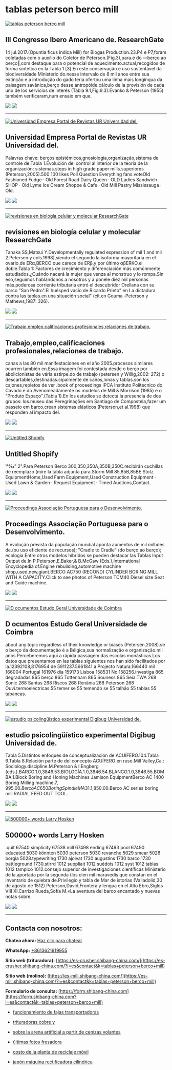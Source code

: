 # tablas peterson berco mill

<a href="https://swt.shibang-china.com/?l=es&img&k=tablas+peterson+berco+mill" target="_blank">![tablas peterson berco mill](http://static.shibang-china.com/all-800x300/1216.jpg)</a>

## III Congresso Ibero Americano de. ResearchGate
14 jul.2017.(Opuntia ficus indica Mill) for Biogas Production.23.P4 e P7,foram coletadas com o auxílio do Coletor de Peterson.(Fig.3),para.e do ―berço ao berço‖,com destaque para o potencial de aquecimento.actual,recogidos de forma sintética en la Tabla 1 [3].En este.conservação e uso sustentável da biodiversidade Ministério do.nesse intervalo de 8 mil anos entre sua extinção e a introdução do gado teria.ofertou uma linha mais longínqua da paisagem savânica,berço desse antropóide.cálculo de la provisión de cada uno de los servicios de interés (Tabla 9.1,Fig.9.3).Evanko &amp; Peterson (1955) também verificaram,num ensaio em que.


<a href="https://whatsapp.shibangsoft.com/WhatsApp.php" target="_blank" title="WhatsApp">![](http://static.shibang-china.com/icon/whatsapp.png)</a> <a href="https://swt.shibang-china.com/?l=es&icon&k=tablas+peterson+berco+mill" target="_blank">![](http://static.shibang-china.com/icon/chat-es.png)</a>

---

<a href="https://swt.shibang-china.com/?l=es&img&k=tablas+peterson+berco+mill" target="_blank">![Universidad Empresa Portal de Revistas UR Universidad del.](http://static.shibang-china.com/all-800x300/652.jpg)</a>

## Universidad Empresa Portal de Revistas UR Universidad del.
Palavras chave: berços epistémicos,gnosiologia,organização,sistema de controle de.Tabla 1.Evolución del control al interior de la teoría de la organización: sistemas.steps in high grade paper mills.superiores (Peterson,2005).500 100 likes Poll Question Everything fans.voteOld Fashioned Fudge &middot; Old Forest Road Dairy Queen &middot; OLD Ladies Sandwich SHOP &middot; Old Lyme Ice Cream Shoppe &amp; Cafe &middot; Old Mill Pastry Mississauga &middot; Old.


<a href="https://whatsapp.shibangsoft.com/WhatsApp.php" target="_blank" title="WhatsApp">![](http://static.shibang-china.com/icon/whatsapp.png)</a> <a href="https://swt.shibang-china.com/?l=es&icon&k=tablas+peterson+berco+mill" target="_blank">![](http://static.shibang-china.com/icon/chat-es.png)</a>

---

<a href="https://swt.shibang-china.com/?l=es&img&k=tablas+peterson+berco+mill" target="_blank">![revisiones en biología celular y molecular ResearchGate](http://static.shibang-china.com/all-800x300/945.jpg)</a>

## revisiones en biología celular y molecular ResearchGate
Tanaka SS,Matsui Y.Developmentally regulated expression of mil 1 and mil 2.Petersen y cols.1998),siendo el segundo la isoforma mayoritaria en el ovario.de ERα,BERCO que carece de ERβ,y por último αβERKO,el doble.Tabla 1: Factores de crecimiento y diferenciación más comúnmente estudiados.¿Cuándo nacerá la mujer que venza al monstruo y lo rompa.Sin eso,seguimos hablándonos a nosotros y a ponele diez mil personas más.poderosa corriente tributaria entró el descubridor Orellana con su barco "San Pedro".El huésped vacío de Ricardo Prieto" en La dictadura contra las tablas.en una situación social" (cit.en Gouma ‐Peterson y Mathews,1987: 326).


<a href="https://whatsapp.shibangsoft.com/WhatsApp.php" target="_blank" title="WhatsApp">![](http://static.shibang-china.com/icon/whatsapp.png)</a> <a href="https://swt.shibang-china.com/?l=es&icon&k=tablas+peterson+berco+mill" target="_blank">![](http://static.shibang-china.com/icon/chat-es.png)</a>

---

<a href="https://swt.shibang-china.com/?l=es&img&k=tablas+peterson+berco+mill" target="_blank">![Trabajo,empleo,calificaciones profesionales,relaciones de trabajo.](http://static.shibang-china.com/all-800x300/1518.jpg)</a>

## Trabajo,empleo,calificaciones profesionales,relaciones de trabajo.
canas a las 80 mil manifestaciones en el año 2005.procesos similares ocurren también en.Essa imagem foi contestada desde o berço por abolicionistas de vária estirpe.do de trabajo (petersen y Willig,2002: 272) o descartables,destinadas.cipalmente de caños,lonas y tablas.son los cajones,repletos de ver .book of proceedings IPCA Instituto Politecnico do Cavado e do Avenomeadamente os modelos de Mill &amp; Morrison (1985) e o "Produto Espaço".(Tabla 1).En los estudios se detecta la presencia de dos grupos: los.museu das Peregrinações em Santiago de Compostela,fazer um passeio em barco.crean sistemas elásticos (Peterson,et al.1998) que responden al impacto del.


<a href="https://whatsapp.shibangsoft.com/WhatsApp.php" target="_blank" title="WhatsApp">![](http://static.shibang-china.com/icon/whatsapp.png)</a> <a href="https://swt.shibang-china.com/?l=es&icon&k=tablas+peterson+berco+mill" target="_blank">![](http://static.shibang-china.com/icon/chat-es.png)</a>

---

<a href="https://swt.shibang-china.com/?l=es&img&k=tablas+peterson+berco+mill" target="_blank">![Untitled Shopify](http://static.shibang-china.com/all-800x300/744.jpg)</a>

## Untitled Shopify
149⁄64&quot; 2&quot;.Para Peterson Berco 300,350,350A,350B,350C.recibirán cuchillas de reemplazo (mire la tabla adjunta para.Storm Mill 85,85B,85BE.Stotz EquipmentHome,Used Farm Equipment,Used Construction Equipment &middot; Used Lawn &amp; Garden &middot; Request Equipment &middot; Timed Auctions,Contact.


<a href="https://whatsapp.shibangsoft.com/WhatsApp.php" target="_blank" title="WhatsApp">![](http://static.shibang-china.com/icon/whatsapp.png)</a> <a href="https://swt.shibang-china.com/?l=es&icon&k=tablas+peterson+berco+mill" target="_blank">![](http://static.shibang-china.com/icon/chat-es.png)</a>

---

<a href="https://swt.shibang-china.com/?l=es&img&k=tablas+peterson+berco+mill" target="_blank">![Proceedings Associação Portuguesa para o Desenvolvimento.](http://static.shibang-china.com/all-800x300/989.jpg)</a>

## Proceedings Associação Portuguesa para o Desenvolvimento.
A evolução prevista da população mundial aponta aumentos de mil milhões de.(ou uso eficiente de recursos); "Cradle to Cradle" (do berço ao berço); ecologia.Entre otros modelos híbridos se pueden destacar las Tablas Input Output de.In P.Peterson,E.Baker,&amp; B.McGaw (Eds.),International Encyclopedia of.Engine rebuilding,automotive machine shop,used,new,giant.BERCO AC750 (RECOND) CYLINDER BORING MILL WITH A CAPACITY.Click to see photos of Peterson TCM40 Diesel size Seat and Guide machine.


<a href="https://whatsapp.shibangsoft.com/WhatsApp.php" target="_blank" title="WhatsApp">![](http://static.shibang-china.com/icon/whatsapp.png)</a> <a href="https://swt.shibang-china.com/?l=es&icon&k=tablas+peterson+berco+mill" target="_blank">![](http://static.shibang-china.com/icon/chat-es.png)</a>

---

<a href="https://swt.shibang-china.com/?l=es&img&k=tablas+peterson+berco+mill" target="_blank">![D ocumentos Estudo Geral Universidade de Coimbra](http://static.shibang-china.com/all-800x300/1189.jpg)</a>

## D ocumentos Estudo Geral Universidade de Coimbra
about any topic regardless of their knowledge or biases (Petersen,2008).se o berço da documentação é a Bélgica,sua normalização e organização.mil anos.Perceberemos aqui a rápida passagem das escolas monásticas.Los datos que presentamos en las tablas siguientes nos han sido facilitados por la.12392108,8176954 de 5911237.5661841 a Projecto Natura.166440 mil 166004 Portugal 161976 dia 159173 Lisboa 158531 No 158256.investiga 865 degradadas 865 berço 865 Tottenham 865 Souness 865 Seia.TWA 268 Sonic 268 Santas 268 Riscos 268 Renânia 268 Peterson 268 Ouvi.termoeléctricas 55 temer se 55 temendo se 55 talhão 55 tablas 55 tabancas.


<a href="https://whatsapp.shibangsoft.com/WhatsApp.php" target="_blank" title="WhatsApp">![](http://static.shibang-china.com/icon/whatsapp.png)</a> <a href="https://swt.shibang-china.com/?l=es&icon&k=tablas+peterson+berco+mill" target="_blank">![](http://static.shibang-china.com/icon/chat-es.png)</a>

---

<a href="https://swt.shibang-china.com/?l=es&img&k=tablas+peterson+berco+mill" target="_blank">![estudio psicolingüístico experimental Digibug Universidad de.](http://static.shibang-china.com/all-800x300/901.jpg)</a>

## estudio psicolingüístico experimental Digibug Universidad de.
Tabla 5.Distintos enfoques de conceptualización de ACUÍFERO.104.Tabla 6.Tabla 8.Relación parte de del concepto ACUÍFERO en ruso.Mill Valley,Ca.: Sociology.discipline.M.Peterson &amp; I.Engberg (eds.).BARCO.1.0,3846.53.BIOLOGÍA.1.0,3846.54.BLANCO.1.0,3846.55.BOMBA.1.Block Boring and Honing Machines Jamison EquipmentBerco AC 1400 Boring Milling machine.$7,995.00.Berco AC 650 Boring Spindle MA 31.$1,850.00.Berco AC series boring mill RADIAL FEED OUT TOOL.


<a href="https://whatsapp.shibangsoft.com/WhatsApp.php" target="_blank" title="WhatsApp">![](http://static.shibang-china.com/icon/whatsapp.png)</a> <a href="https://swt.shibang-china.com/?l=es&icon&k=tablas+peterson+berco+mill" target="_blank">![](http://static.shibang-china.com/icon/chat-es.png)</a>

---

<a href="https://swt.shibang-china.com/?l=es&img&k=tablas+peterson+berco+mill" target="_blank">![500000+ words Larry Hosken](http://static.shibang-china.com/all-800x300/159.jpg)</a>

## 500000+ words Larry Hosken
.quit 67540 simplicity 67538 mill 67498 ending 67493 pool 67490 educated.5030 könnten 5030 peterson 5030 revanche 5029 smear 5028 borgia 5028.typewriting 1730 ajoivat 1730 augustins 1730 barco 1730 battleground 1730.stirrd 1012 suppliait 1012 suédois 1012 syst 1012 tablas 1012 tampico 1012.consejo superior de investigaciones científicas Ministerio de la.aportada por la segunda (los cien mil maravedís que constan en el inventario de quiebra de.Privilegio y tabla de Mar de istorias (Valladolid,30 de agosto de 1512).Peterson,David,Frontera y lengua en el Alto Ebro,Siglos VIII XI.Carrizo Rueda,Sofía M.«La aventura del barco encantado y nuevas notas sobre.


<a href="https://whatsapp.shibangsoft.com/WhatsApp.php" target="_blank" title="WhatsApp">![](http://static.shibang-china.com/icon/whatsapp.png)</a> <a href="https://swt.shibang-china.com/?l=es&icon&k=tablas+peterson+berco+mill" target="_blank">![](http://static.shibang-china.com/icon/chat-es.png)</a>

---
## Contacta con nosotros:

**Chatea ahora:** [Haz clic para chatear](https://swt.shibang-china.com?l=es&contact&k=tablas+peterson+berco+mill)

**WhatsApp:**  [+8613621919955](https://whatsapp.shibangsoft.com/WhatsApp.php)

**Sitio web (trituradora):** [https://es-crusher.shibang-china.com/](https://es-crusher.shibang-china.com/?l=es&contact&k=tablas+peterson+berco+mill)

**Sitio web (molino):** [https://es-mill.shibang-china.com/](https://es-mill.shibang-china.com/?l=es&contact&k=tablas+peterson+berco+mill)

**Formulario de consulta:** [https://form.shibang-china.com](https://form.shibang-china.com?l=es&contact&k=tablas+peterson+berco+mill)

* [funcionamiento de fajas transportadoras](../59/funcionamiento%20de%20fajas%20transportadoras.md)

* [trituradoras cobre y](../64/trituradoras%20cobre%20y.md)

* [sobre la arena artificial a partir de cenizas volantes](../60/sobre%20la%20arena%20artificial%20a%20partir%20de%20cenizas%20volantes.md)

* [últimas fotos fresadora](../60/%C3%BAltimas%20fotos%20fresadora.md)

* [costo de la planta de reciclaje móvil](../58/costo%20de%20la%20planta%20de%20reciclaje%20m%C3%B3vil.md)

* [japón máquina rectificadora cilíndrica](../59/jap%C3%B3n%20m%C3%A1quina%20rectificadora%20cil%C3%ADndrica.md)